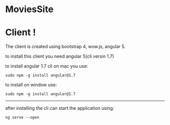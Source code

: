 # MoviesSite
# Client !

The client is created using bootstrap 4, wow.js, angular 5.

to install this client you need angular 5(cli versin 1.7)

to install angular 1.7 cli on mac you use:
```
sudo npm -g install angular@1.7
```

to install on window use:
```
sudo npm -g install angular@1.7
```
---------

after installing the cli can start the application using:
```
ng serve --open
```
